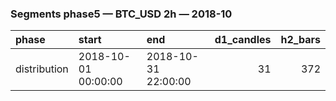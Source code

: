 ### Segments phase5 — BTC_USD 2h — 2018-10

| phase        | start               | end                 |   d1_candles |   h2_bars |
|:-------------|:--------------------|:--------------------|-------------:|----------:|
| distribution | 2018-10-01 00:00:00 | 2018-10-31 22:00:00 |           31 |       372 |